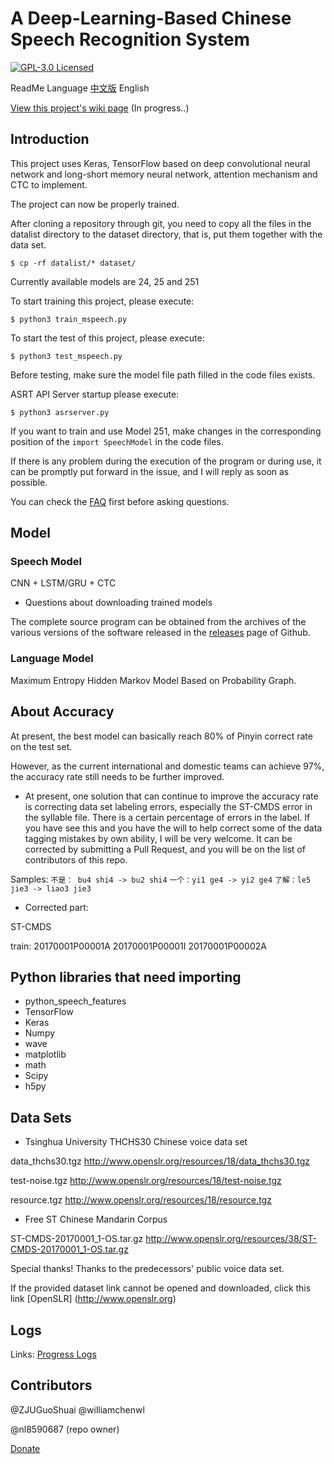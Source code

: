 # A Deep-Learning-Based Chinese Speech Recognition System

[![GPL-3.0 Licensed](https://img.shields.io/badge/License-GPL3.0-blue.svg?style=flat)](https://opensource.org/licenses/GPL-3.0)

ReadMe Language [中文版](https://github.com/nl8590687/ASRT_SpeechRecognition/blob/master/README.md) English

[View this project's wiki page](https://github.com/nl8590687/ASRT_SpeechRecognition/wiki) (In progress..)

## Introduction

This project uses Keras, TensorFlow based on deep convolutional neural network and long-short memory neural network, attention mechanism and CTC to implement.

The project can now be properly trained.

After cloning a repository through git, you need to copy all the files in the datalist directory to the dataset directory, that is, put them together with the data set.

```shell
$ cp -rf datalist/* dataset/
```

Currently available models are 24, 25 and 251

To start training this project, please execute:
```shell
$ python3 train_mspeech.py
```
To start the test of this project, please execute:
```shell
$ python3 test_mspeech.py
```
Before testing, make sure the model file path filled in the code files exists.

ASRT API Server startup please execute:
```shell
$ python3 asrserver.py
```

If you want to train and use Model 251, make changes in the corresponding position of the `import SpeechModel` in the code files.

If there is any problem during the execution of the program or during use, it can be promptly put forward in the issue, and I will reply as soon as possible.

You can check the [FAQ](https://github.com/nl8590687/ASRT_SpeechRecognition/wiki/issues) first before asking questions.

## Model

### Speech Model

CNN + LSTM/GRU + CTC

* Questions about downloading trained models

The complete source program can be obtained from the archives of the various versions of the software released in the [releases](https://github.com/nl8590687/ASRT_SpeechRecognition/releases) page of Github.

### Language Model 

Maximum Entropy Hidden Markov Model Based on Probability Graph. 

## About Accuracy

At present, the best model can basically reach 80% of Pinyin correct rate on the test set. 

However, as the current international and domestic teams can achieve 97%, the accuracy rate still needs to be further improved. 

* At present, one solution that can continue to improve the accuracy rate is correcting data set labeling errors, especially the ST-CMDS error in the syllable file. There is a certain percentage of errors in the label. If you have see this and you have the will to help correct some of the data tagging mistakes by own ability, I will be very welcome. It can be corrected by submitting a Pull Request, and you will be on the list of contributors of this repo.

Samples: `不是： bu4 shi4 -> bu2 shi4` `一个：yi1 ge4 -> yi2 ge4` `了解：le5 jie3 -> liao3 jie3`

* Corrected part:

ST-CMDS

train:  20170001P00001A    20170001P00001I    20170001P00002A

## Python libraries that need importing

* python_speech_features
* TensorFlow
* Keras
* Numpy
* wave
* matplotlib
* math
* Scipy
* h5py

## Data Sets 
* Tsinghua University THCHS30 Chinese voice data set

data_thchs30.tgz 
<http://www.openslr.org/resources/18/data_thchs30.tgz>

test-noise.tgz 
<http://www.openslr.org/resources/18/test-noise.tgz>

resource.tgz 
<http://www.openslr.org/resources/18/resource.tgz>

* Free ST Chinese Mandarin Corpus

ST-CMDS-20170001_1-OS.tar.gz 
<http://www.openslr.org/resources/38/ST-CMDS-20170001_1-OS.tar.gz>

Special thanks! Thanks to the predecessors' public voice data set. 

If the provided dataset link cannot be opened and downloaded, click this link [OpenSLR] (http://www.openslr.org)

## Logs

Links: [Progress Logs](https://github.com/nl8590687/ASRT_SpeechRecognition/blob/master/log.md)

## Contributors
@ZJUGuoShuai @williamchenwl

@nl8590687 (repo owner)

[Donate](https://github.com/nl8590687/ASRT_SpeechRecognition/wiki/donate)
